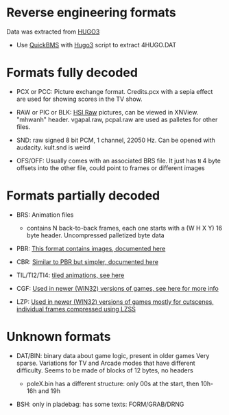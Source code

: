 # Reverse engineering formats

Data was extracted from [HUGO3](https://sites.google.com/view/ajugarconhugopc/juegos/hugo-3?authuser=0)

- Use [QuickBMS](http://aluigi.altervista.org/quickbms.htm) with [Hugo3](http://aluigi.altervista.org/bms/hugo3.bms) script to extract 4HUGO.DAT

# Formats fully decoded

- PCX or PCC: Picture exchange format. Credits.pcx with a sepia effect are used for showing scores in the TV show.
- RAW or PIC or BLK: [HSI Raw](http://justsolve.archiveteam.org/wiki/HSI_Raw) pictures, can be viewed in XNView. "mhwanh" header. vgapal.raw, pcpal.raw are used as palletes for other files.
- SND: raw signed 8 bit PCM, 1 channel, 22050 Hz. Can be opened with audacity. kult.snd is weird

- OFS/OFF: Usually comes with an associated BRS file. It just has `N` 4 byte offsets into the other file, could point to frames or different images

# Formats partially decoded
- BRS: Animation files
    - contains N back-to-back frames, each one starts with a (W H X Y) 16 byte header. Uncompressed palletized byte data

- PBR: [This format contains images, documented here](reverse-pbr.md)

- CBR: [Similar to PBR but simpler, documented here](reverse-cbr.md)

- TIL/TI2/TI4: [tiled animations, see here](reverse-til.md)

- CGF: [Used in newer (WIN32) versions of games, see here for more info](https://reverseengineering.stackexchange.com/questions/26594/opening-an-undocumented-90s-graphics-format)

- LZP: [Used in newer (WIN32) versions of games mostly for cutscenes, individual frames compressed using LZSS](reverse-lzp.md)

# Unknown formats

- DAT/BIN: binary data about game logic, present in older games Very sparse. Variations for TV and Arcade modes that have different difficulty. Seems to be made of blocks of 12 bytes, no headers
    - poleX.bin has a different structure: only 00s at the start, then 10h-16h and 19h

- BSH: only in pladebag: has some texts: FORM/GRAB/DRNG
